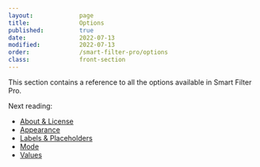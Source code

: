 ```yaml
---
layout:             page
title:              Options
published:          true
date:               2022-07-13
modified:           2022-07-13
order:              /smart-filter-pro/options
class:              front-section
---
```


This section contains a reference to all the options available in Smart Filter Pro.

Next reading:

- [About & License](about)
- [Appearance](appearance)
- [Labels & Placeholders](labels)
- [Mode](mode)
- [Values](values)
